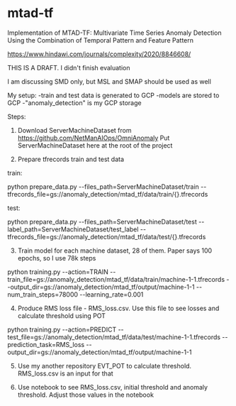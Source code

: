 # mtad-tf
Implementation of MTAD-TF: Multivariate Time Series Anomaly Detection Using the Combination of Temporal Pattern and Feature Pattern

https://www.hindawi.com/journals/complexity/2020/8846608/

THIS IS A DRAFT. I didn't finish evaluation

I am discussing SMD only, but MSL and SMAP should be used as well

My setup:
-train and test data is generated to GCP
-models are stored to GCP
-"anomaly_detection" is my GCP storage

Steps:

1. Download ServerMachineDataset from https://github.com/NetManAIOps/OmniAnomaly
Put ServerMachineDataset here at the root of the project

2. Prepare tfrecords train and test data

train:

python prepare_data.py --files_path=ServerMachineDataset/train --tfrecords_file=gs://anomaly_detection/mtad_tf/data/train/{}.tfrecords

test:

python prepare_data.py --files_path=ServerMachineDataset/test --label_path=ServerMachineDataset/test_label --tfrecords_file=gs://anomaly_detection/mtad_tf/data/test/{}.tfrecords

3. Train model for each machine dataset, 28 of them. Paper says 100 epochs, so I use 78k steps

python training.py --action=TRAIN --train_file=gs://anomaly_detection/mtad_tf/data/train/machine-1-1.tfrecords --output_dir=gs://anomaly_detection/mtad_tf/output/machine-1-1 --num_train_steps=78000 --learning_rate=0.001

4. Produce RMS loss file - RMS_loss.csv. Use this file to see losses and calculate threshold using POT

python training.py --action=PREDICT --test_file=gs://anomaly_detection/mtad_tf/data/test/machine-1-1.tfrecords --prediction_task=RMS_loss --output_dir=gs://anomaly_detection/mtad_tf/output/machine-1-1

5. Use my another repository EVT_POT to calculate threshold. RMS_loss.csv is an input for that

6. Use notebook to see RMS_loss.csv, initial threshold and anomaly threshold. Adjust those values in the notebook 
